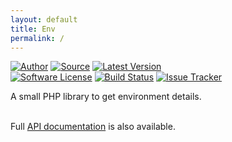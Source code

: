 ```yaml
---
layout: default
title: Env
permalink: /
---
```


[![Author](http://img.shields.io/badge/author-@duncan3dc-blue.svg?style=flat)](https://twitter.com/duncan3dc)
[![Source](http://img.shields.io/badge/source-duncan3dc/php--env-blue.svg?style=flat)](https://github.com/duncan3dc/php-env)
[![Latest Version](https://img.shields.io/packagist/v/duncan3dc/php-env.svg?style=flat)](https://packagist.org/packages/duncan3dc/php-env)
<br>
[![Software License](https://img.shields.io/badge/license-Apache--2.0-brightgreen.svg?style=flat)](https://github.com/duncan3dc/php-env/blob/master/LICENSE)
[![Build Status](https://img.shields.io/travis/duncan3dc/php-env.svg?style=flat)](https://travis-ci.org/duncan3dc/php-env)
[![Issue Tracker](https://img.shields.io/github/issues/duncan3dc/php-env.svg?style=flat)](https://github.com/duncan3dc/php-env/issues)

A small PHP library to get environment details.  
<br>

<p class="message-api">Full <a href='{{ site.baseurl }}/api/namespaces/duncan3dc.Env.html'>API documentation</a> is also available.</p>
